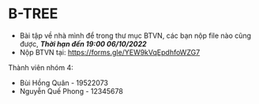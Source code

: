 # B-TREE

- Bài tập về nhà mình để trong thư mục BTVN, các bạn nộp file nào cũng được, _**Thời hạn đến 19:00 06/10/2022**_
- Nộp BTVN tại: https://forms.gle/YEW9kVqEpdhfoWZG7

Thành viên nhóm 4:
  - Bùi Hồng Quân - 19522073
  - Nguyễn Quế Phong - 12345678
